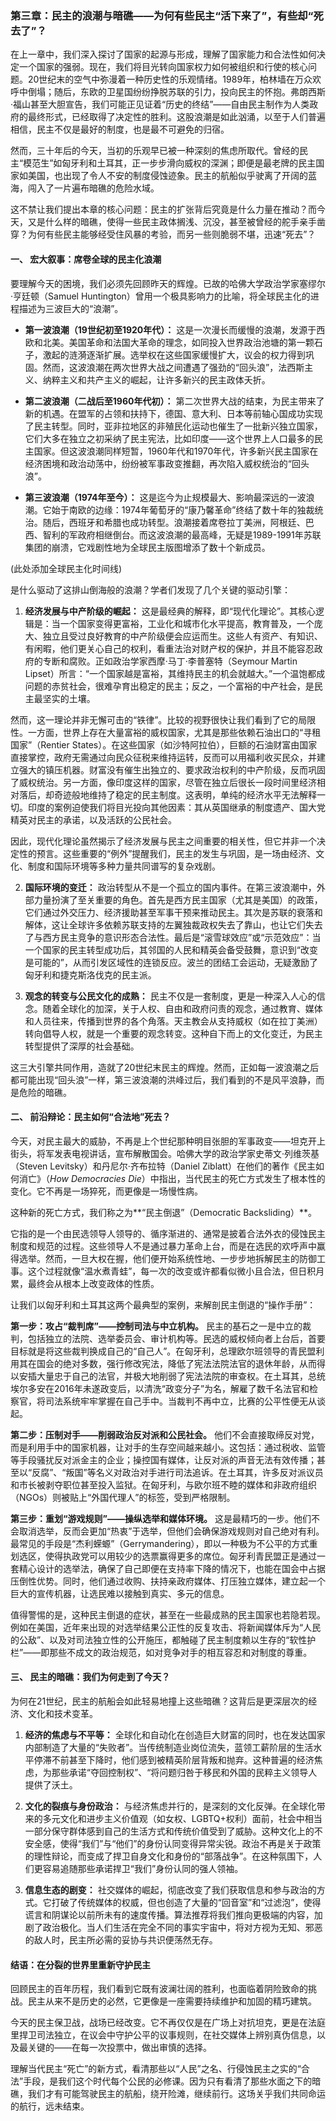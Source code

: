 ### **第三章：民主的浪潮与暗礁——为何有些民主“活下来了”，有些却“死去了”？**

在上一章中，我们深入探讨了国家的起源与形成，理解了国家能力和合法性如何决定一个国家的强弱。现在，我们将目光转向国家权力如何被组织和行使的核心问题。20世纪末的空气中弥漫着一种历史性的乐观情绪。1989年，柏林墙在万众欢呼中倒塌；随后，东欧的卫星国纷纷挣脱苏联的引力，投向民主的怀抱。弗朗西斯·福山甚至大胆宣告，我们可能正见证着“历史的终结”——自由民主制作为人类政府的最终形式，已经取得了决定性的胜利。这股浪潮是如此汹涌，以至于人们普遍相信，民主不仅是最好的制度，也是最不可避免的归宿。

然而，三十年后的今天，当初的乐观早已被一种深刻的焦虑所取代。曾经的民主“模范生”如匈牙利和土耳其，正一步步滑向威权的深渊；即便是最老牌的民主国家如美国，也出现了令人不安的制度侵蚀迹象。民主的航船似乎驶离了开阔的蓝海，闯入了一片遍布暗礁的危险水域。

这不禁让我们提出本章的核心问题：民主的扩张背后究竟是什么力量在推动？而今天，又是什么样的暗礁，使得一些民主政体搁浅、沉没，甚至被曾经的舵手亲手凿穿？为何有些民主能够经受住风暴的考验，而另一些则脆弱不堪，迅速“死去”？

#### **一、 宏大叙事：席卷全球的民主化浪潮**

要理解今天的困境，我们必须先回顾昨天的辉煌。已故的哈佛大学政治学家塞缪尔·亨廷顿（Samuel Huntington）曾用一个极具影响力的比喻，将全球民主化的进程描述为三波巨大的“浪潮”。

*   **第一波浪潮（19世纪初至1920年代）：** 这是一次漫长而缓慢的浪潮，发源于西欧和北美。美国革命和法国大革命的理念，如同投入世界政治池塘的第一颗石子，激起的涟漪逐渐扩展。选举权在这些国家缓慢扩大，议会的权力得到巩固。然而，这波浪潮在两次世界大战之间遭遇了强劲的“回头浪”，法西斯主义、纳粹主义和共产主义的崛起，让许多新兴的民主政体夭折。

*   **第二波浪潮（二战后至1960年代初）：** 第二次世界大战的结束，为民主带来了新的机遇。在盟军的占领和扶持下，德国、意大利、日本等前轴心国成功实现了民主转型。同时，亚非拉地区的非殖民化运动也催生了一批新兴独立国家，它们大多在独立之初采纳了民主宪法，比如印度——这个世界上人口最多的民主国家。但这波浪潮同样短暂，1960年代和1970年代，许多新兴民主国家在经济困境和政治动荡中，纷纷被军事政变推翻，再次陷入威权统治的“回头浪”。

*   **第三波浪潮（1974年至今）：** 这是迄今为止规模最大、影响最深远的一波浪潮。它始于南欧的边缘：1974年葡萄牙的“康乃馨革命”终结了数十年的独裁统治。随后，西班牙和希腊也成功转型。浪潮接着席卷拉丁美洲，阿根廷、巴西、智利的军政府相继倒台。而这波浪潮的最高峰，无疑是1989-1991年苏联集团的崩溃，它戏剧性地为全球民主版图增添了数十个新成员。

(此处添加全球民主化时间线)

是什么驱动了这排山倒海般的浪潮？学者们发现了几个关键的驱动引擎：

1.  **经济发展与中产阶级的崛起：** 这是最经典的解释，即“现代化理论”。其核心逻辑是：当一个国家变得更富裕，工业化和城市化水平提高，教育普及，一个庞大、独立且受过良好教育的中产阶级便会应运而生。这些人有资产、有知识、有闲暇，他们更关心自己的权利，看重法治对财产权的保护，并且不能容忍政府的专断和腐败。正如政治学家西摩·马丁·李普塞特（Seymour Martin Lipset）所言：“一个国家越是富裕，其维持民主的机会就越大。”一个温饱都成问题的赤贫社会，很难孕育出稳定的民主；反之，一个富裕的中产社会，是民主最坚实的土壤。

然而，这一理论并非无懈可击的“铁律”。比较的视野很快让我们看到了它的局限性。一方面，世界上存在大量富裕的威权国家，尤其是那些依赖石油出口的“寻租国家”（Rentier States）。在这些国家（如沙特阿拉伯），巨额的石油财富由国家直接掌控，政府无需通过向民众征税来维持运转，反而可以用福利收买民众，并建立强大的镇压机器。财富没有催生出独立的、要求政治权利的中产阶级，反而巩固了威权统治。另一方面，像印度这样的国家，尽管在独立后很长一段时间里经济相对落后，却奇迹般地维持了稳定的民主制度。这表明，单纯的经济水平无法解释一切。印度的案例迫使我们将目光投向其他因素：其从英国继承的制度遗产、国大党精英对民主的承诺，以及活跃的公民社会。

因此，现代化理论虽然揭示了经济发展与民主之间重要的相关性，但它并非一个决定性的预言。这些重要的“例外”提醒我们，民主的发生与巩固，是一场由经济、文化、制度和国际环境等多种力量共同谱写的复杂戏剧。

2.  **国际环境的变迁：** 政治转型从不是一个孤立的国内事件。在第三波浪潮中，外部力量扮演了至关重要的角色。首先是西方民主国家（尤其是美国）的政策，它们通过外交压力、经济援助甚至军事干预来推动民主。其次是苏联的衰落和解体，这让全球许多依赖苏联支持的左翼独裁政权失去了靠山，也让它们失去了与西方民主竞争的意识形态合法性。最后是“滚雪球效应”或“示范效应”：当一个国家的民主转型成功后，其邻国的人民和精英会备受鼓舞，意识到“改变是可能的”，从而引发区域性的连锁反应。波兰的团结工会运动，无疑激励了匈牙利和捷克斯洛伐克的民主派。

3.  **观念的转变与公民文化的成熟：** 民主不仅是一套制度，更是一种深入人心的信念。随着全球化的加深，关于人权、自由和政府问责的观念，通过教育、媒体和人员往来，传播到世界的各个角落。天主教会从支持威权（如在拉丁美洲）转向倡导人权，就是一个重要的观念转变。这种自下而上的文化变迁，为民主转型提供了深厚的社会基础。

这三大引擎共同作用，造就了20世纪末民主的辉煌。然而，正如每一波浪潮之后都可能出现“回头浪”一样，第三波浪潮的洪峰过后，我们看到的不是风平浪静，而是危险的暗礁。

#### **二、 前沿辩论：民主如何“合法地”死去？**

今天，对民主最大的威胁，不再是上个世纪那种明目张胆的军事政变——坦克开上街头，将军发表电视讲话，宣布解散国会。哈佛大学的政治学家史蒂文·列维茨基（Steven Levitsky）和丹尼尔·齐布拉特（Daniel Ziblatt）在他们的著作《民主如何消亡》（*How Democracies Die*）中指出，当代民主的死亡方式发生了根本性的变化。它不再是一场猝死，而更像是一场慢性病。

这种新的死亡方式，我们称之为**“民主倒退”（Democratic Backsliding）**。

它指的是一个由民选领导人领导的、循序渐进的、通常是披着合法外衣的侵蚀民主制度和规范的过程。这些领导人不是通过暴力革命上台，而是在选民的欢呼声中赢得选举。然而，一旦大权在握，他们便开始系统性地、一步步地拆解民主的防御工事。这个过程就像“温水煮青蛙”，每一次的改变或许都看似微小且合法，但日积月累，最终会从根本上改变政体的性质。

让我们以匈牙利和土耳其这两个最典型的案例，来解剖民主倒退的“操作手册”：

**第一步：攻占“裁判席”——控制司法与中立机构。**
民主的基石之一是中立的裁判，包括独立的法院、选举委员会、审计机构等。民选的威权倾向者上台后，首要目标就是将这些裁判换成自己的“自己人”。在匈牙利，总理欧尔班领导的青民盟利用其在国会的绝对多数，强行修改宪法，降低了宪法法院法官的退休年龄，从而得以安插大量忠于自己的法官，并极大地削弱了宪法法院的审查权。在土耳其，总统埃尔多安在2016年未遂政变后，以清洗“政变分子”为名，解雇了数千名法官和检察官，将司法系统牢牢掌握在自己手中。当裁判不再中立，比赛的公平性便无从谈起。

**第二步：压制对手——削弱政治反对派和公民社会。**
他们不会直接取缔反对党，而是利用手中的国家机器，让对手的生存空间越来越小。这包括：通过税收、监管等手段骚扰反对派金主的企业；操控国有媒体，让反对派的声音无法有效传播；甚至以“反腐”、“叛国”等名义对政治对手进行司法追诉。在土耳其，许多反对派议员和市长被剥夺职位甚至投入监狱。在匈牙利，与欧尔班不睦的媒体和非政府组织（NGOs）则被贴上“外国代理人”的标签，受到严格限制。

**第三步：重划“游戏规则”——操纵选举和媒体环境。**
这是最精巧的一步。他们不会取消选举，反而会更加“热衷”于选举，但他们会确保游戏规则对自己绝对有利。最常见的手段是“杰利蝾螈”（Gerrymandering），即以一种极为不公平的方式重划选区，使得执政党可以用较少的选票赢得更多的席位。匈牙利青民盟正是通过一套精心设计的选举法，确保了自己即便在支持率下降的情况下，也能在国会中占据压倒性优势。同时，他们通过收购、扶持亲政府媒体、打压独立媒体，建立起一个巨大的宣传机器，让选民难以接触到真实、多元的信息。

值得警惕的是，这种民主倒退的症状，甚至在一些最成熟的民主国家也若隐若现。例如在美国，近年来出现的对选举结果公正性的反复攻击、将新闻媒体斥为“人民的公敌”、以及对司法独立性的公开施压，都触碰了民主制度赖以生存的“软性护栏”——即那些不成文的政治规范，如对竞争对手的相互容忍和对制度的尊重。

#### **三、 民主的暗礁：我们为何走到了今天？**

为何在21世纪，民主的航船会如此轻易地撞上这些暗礁？这背后是更深层次的经济、文化和技术变革。

1.  **经济的焦虑与不平等：** 全球化和自动化在创造巨大财富的同时，也在发达国家内部制造了大量的“失败者”。当传统制造业岗位流失，蓝领工薪阶层的生活水平停滞不前甚至下降时，他们感到被精英阶层背叛和抛弃。这种普遍的经济焦虑，为那些承诺“夺回控制权”、“将问题归咎于移民和外国的民粹主义领导人提供了沃土。

2.  **文化的裂痕与身份政治：** 与经济焦虑并行的，是深刻的文化反弹。在全球化带来的多元文化和进步主义价值观（如女权、LGBTQ+权利）面前，社会中相当一部分保守群体感到自己的生活方式和传统价值受到了威胁。这种文化上的不安全感，使得“我们”与“他们”的身份认同变得异常尖锐。政治不再是关于政策的理性辩论，而变成了捍卫自身文化和身份的“部落战争”。在这种氛围下，人们更容易追随那些承诺捍卫“我们”身份认同的强人领袖。

3.  **信息生态的剧变：** 社交媒体的崛起，彻底改变了我们获取信息和参与政治的方式。它打破了传统媒体的权威，但也创造了大量的“回音室”和“过滤泡”，使得谎言和阴谋论以前所未有的速度传播。算法推荐将我们推向更极端的内容，加剧了政治极化。当人们生活在完全不同的事实宇宙中，将对方视为无知、邪恶的敌人时，民主所必需的妥协与共识便荡然无存。

#### **结语：在分裂的世界里重新守护民主**

回顾民主的百年历程，我们看到它既有波澜壮阔的胜利，也面临着阴险致命的挑战。民主从来不是历史的必然，它更像是一座需要持续维护和加固的精巧建筑。

今天的民主保卫战，战场已经改变。它不再仅仅是在广场上对抗坦克，更是在法庭里捍卫司法独立，在议会中守护公平的议事规则，在社交媒体上辨别真伪信息，以及最关键的——在每一次投票中，做出审慎的选择。

理解当代民主“死亡”的新方式，看清那些以“人民”之名、行侵蚀民主之实的“合法”手段，是我们这个时代每个公民的必修课。因为只有看清了那些水面之下的暗礁，我们才有可能驾驶民主的航船，绕开险滩，继续前行。这场关乎我们共同命运的航行，远未结束。